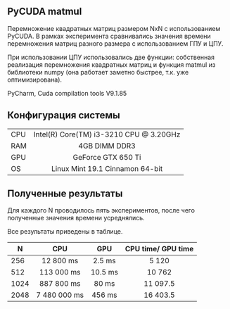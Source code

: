## PyCUDA matmul
Перемножение квадратных матриц размером NxN с использованием PyCUDA. 
В рамках эксперимента сравнивались значения времени перемножения матриц разного размера с использованием
ГПУ и ЦПУ. 

При использовании ЦПУ использовались две функции: собственная реализация перемножения
квадратных матриц и функция matmul из библиотеки numpy (она работает заметно быстрее, т.к. уже оптимизирована).

PyCharm, Cuda compilation tools V9.1.85

## Конфигурация системы
|     |       |  
| ------------- |:-------------:|
| CPU    | Intel(R) Core(TM) i3-3210 CPU @ 3.20GHz |
| RAM     | 4GB DIMM DDR3 |
| GPU | GeForce GTX 650 Ti |
| OS | Linux Mint 19.1 Cinnamon 64-bit |

## Полученные результаты
Для каждого N проводилось пять экспериментов, после чего полученные значения времени
усреднялись. 

Все результаты приведены в таблице.

|  N |     CPU  | GPU|CPU time/ GPU time|
| ------------- |:-------------:|:-------------:|:-------------:|
|256| 12 800 ms|2.5 ms| 5 120|
|512| 113 000 ms| 10.5 ms|10 762|
|1024| 887 800 ms|80 ms|11 097.5|
|2048| 7 480 000 ms|456 ms|16 403.5|